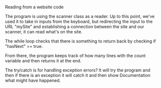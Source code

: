Reading from a website code

The program is using the scanner class as a reader.
Up to this point, we've used it to take in inputs
from the keyboard, but redirecting the input to the
URL "mySite" and establishing a connection between
the site and our scanner, it can read what's on the site.

The while loop checks that there is something
to return back by checking if "hasNext" == true.

From there, the program keeps track of how many lines with the count variable and then returns it
at the end.

The try/catch is for handling exception errors?
It will try the program and then if there is an exception it will catch it and then show Documentation what might have happened.
